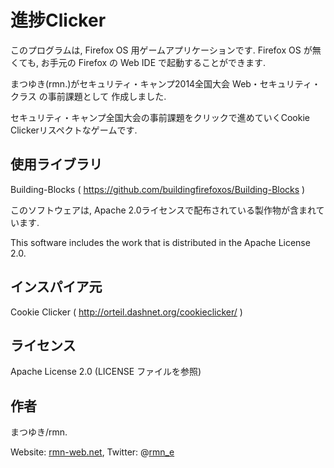 進捗Clicker
===============

このプログラムは, Firefox OS 用ゲームアプリケーションです.
Firefox OS が無くても, お手元の Firefox の Web IDE で起動することができます.

まつゆき(rmn.)がセキュリティ・キャンプ2014全国大会 Web・セキュリティ・クラス の事前課題として
作成しました.

セキュリティ・キャンプ全国大会の事前課題をクリックで進めていくCookie Clickerリスペクトなゲームです.

使用ライブラリ
-----------------------
Building-Blocks ( https://github.com/buildingfirefoxos/Building-Blocks )

このソフトウェアは, Apache 2.0ライセンスで配布されている製作物が含まれています.

This software includes the work that is distributed in the Apache License 2.0.


インスパイア元
-----------------------
Cookie Clicker ( http://orteil.dashnet.org/cookieclicker/ )

ライセンス
-----------------------
Apache License 2.0 (LICENSE ファイルを参照)

作者
-----------------------
まつゆき/rmn. 

Website: [rmn-web.net](http://rmn-web.net/), Twitter: @[rmn_e](https://twitter.com/rmn_e)
